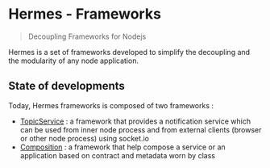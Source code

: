 # Hermes - Frameworks
> Decoupling Frameworks for Nodejs

Hermes is a set of frameworks developed to simplify the decoupling and the modularity of any node application.

## State of developments

Today, Hermes frameworks is composed of two frameworks : 

- [TopicService](/HomeTopic) : a framework that provides a notification service which can be used from inner node
process and from external clients (browser or other node process) using socket.io
- [Composition](/HomeComposition) : a framework that help compose a service or an application based on contract 
and metadata worn by class



 

